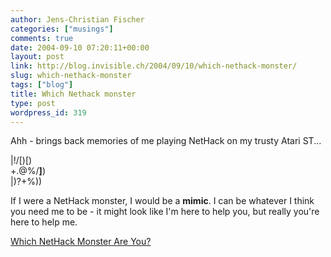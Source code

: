 ```yaml
---
author: Jens-Christian Fischer
categories: ["musings"]
comments: true
date: 2004-09-10 07:20:11+00:00
layout: post
link: http://blog.invisible.ch/2004/09/10/which-nethack-monster/
slug: which-nethack-monster
tags: ["blog"]
title: Which Nethack monster
type: post
wordpress_id: 319
---
```


Ahh - brings back memories of me playing NetHack on my trusty Atari ST...



|!/[)[)  
+.@%/**]**)  
|)?+%))

If I were a NetHack monster, I would be a **mimic**. I can be whatever I think you need me to be - it might look like I'm here to help you, but really you're here to help me.

[Which NetHack Monster Are You?](http://kevan.org/nethack)

